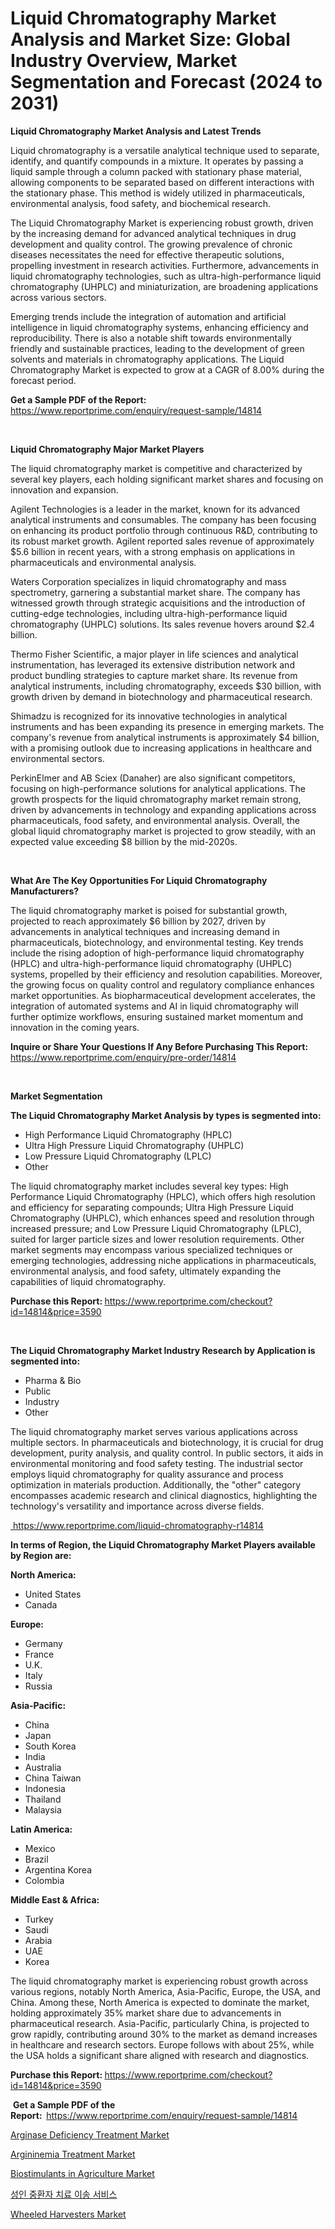 <p><h1>Liquid Chromatography Market Analysis and Market Size: Global Industry Overview, Market Segmentation and Forecast (2024 to 2031)</h1></p><p><strong>Liquid Chromatography Market Analysis and Latest Trends</strong></p>
<p><p>Liquid chromatography is a versatile analytical technique used to separate, identify, and quantify compounds in a mixture. It operates by passing a liquid sample through a column packed with stationary phase material, allowing components to be separated based on different interactions with the stationary phase. This method is widely utilized in pharmaceuticals, environmental analysis, food safety, and biochemical research.</p><p>The Liquid Chromatography Market is experiencing robust growth, driven by the increasing demand for advanced analytical techniques in drug development and quality control. The growing prevalence of chronic diseases necessitates the need for effective therapeutic solutions, propelling investment in research activities. Furthermore, advancements in liquid chromatography technologies, such as ultra-high-performance liquid chromatography (UHPLC) and miniaturization, are broadening applications across various sectors.</p><p>Emerging trends include the integration of automation and artificial intelligence in liquid chromatography systems, enhancing efficiency and reproducibility. There is also a notable shift towards environmentally friendly and sustainable practices, leading to the development of green solvents and materials in chromatography applications. The Liquid Chromatography Market is expected to grow at a CAGR of 8.00% during the forecast period.</p></p>
<p><strong>Get a Sample PDF of the Report:&nbsp;</strong> <a href="https://www.reportprime.com/enquiry/request-sample/14814">https://www.reportprime.com/enquiry/request-sample/14814</a></p>
<p>&nbsp;</p>
<p><strong>Liquid Chromatography Major Market Players</strong></p>
<p><p>The liquid chromatography market is competitive and characterized by several key players, each holding significant market shares and focusing on innovation and expansion. </p><p>Agilent Technologies is a leader in the market, known for its advanced analytical instruments and consumables. The company has been focusing on enhancing its product portfolio through continuous R&D, contributing to its robust market growth. Agilent reported sales revenue of approximately $5.6 billion in recent years, with a strong emphasis on applications in pharmaceuticals and environmental analysis.</p><p>Waters Corporation specializes in liquid chromatography and mass spectrometry, garnering a substantial market share. The company has witnessed growth through strategic acquisitions and the introduction of cutting-edge technologies, including ultra-high-performance liquid chromatography (UHPLC) solutions. Its sales revenue hovers around $2.4 billion.</p><p>Thermo Fisher Scientific, a major player in life sciences and analytical instrumentation, has leveraged its extensive distribution network and product bundling strategies to capture market share. Its revenue from analytical instruments, including chromatography, exceeds $30 billion, with growth driven by demand in biotechnology and pharmaceutical research.</p><p>Shimadzu is recognized for its innovative technologies in analytical instruments and has been expanding its presence in emerging markets. The company's revenue from analytical instruments is approximately $4 billion, with a promising outlook due to increasing applications in healthcare and environmental sectors.</p><p>PerkinElmer and AB Sciex (Danaher) are also significant competitors, focusing on high-performance solutions for analytical applications. The growth prospects for the liquid chromatography market remain strong, driven by advancements in technology and expanding applications across pharmaceuticals, food safety, and environmental analysis. Overall, the global liquid chromatography market is projected to grow steadily, with an expected value exceeding $8 billion by the mid-2020s.</p></p>
<p>&nbsp;</p>
<p><strong>What Are The Key Opportunities For Liquid Chromatography Manufacturers?</strong></p>
<p><p>The liquid chromatography market is poised for substantial growth, projected to reach approximately $6 billion by 2027, driven by advancements in analytical techniques and increasing demand in pharmaceuticals, biotechnology, and environmental testing. Key trends include the rising adoption of high-performance liquid chromatography (HPLC) and ultra-high-performance liquid chromatography (UHPLC) systems, propelled by their efficiency and resolution capabilities. Moreover, the growing focus on quality control and regulatory compliance enhances market opportunities. As biopharmaceutical development accelerates, the integration of automated systems and AI in liquid chromatography will further optimize workflows, ensuring sustained market momentum and innovation in the coming years.</p></p>
<p><strong>Inquire or Share Your Questions If Any Before Purchasing This Report:</strong> <a href="https://www.reportprime.com/enquiry/pre-order/14814">https://www.reportprime.com/enquiry/pre-order/14814</a></p>
<p>&nbsp;</p>
<p><strong>Market Segmentation</strong></p>
<p><strong>The Liquid Chromatography Market Analysis by types is segmented into:</strong></p>
<p><ul><li>High Performance Liquid Chromatography (HPLC)</li><li>Ultra High Pressure Liquid Chromatography (UHPLC)</li><li>Low Pressure Liquid Chromatography (LPLC)</li><li>Other</li></ul></p>
<p><p>The liquid chromatography market includes several key types: High Performance Liquid Chromatography (HPLC), which offers high resolution and efficiency for separating compounds; Ultra High Pressure Liquid Chromatography (UHPLC), which enhances speed and resolution through increased pressure; and Low Pressure Liquid Chromatography (LPLC), suited for larger particle sizes and lower resolution requirements. Other market segments may encompass various specialized techniques or emerging technologies, addressing niche applications in pharmaceuticals, environmental analysis, and food safety, ultimately expanding the capabilities of liquid chromatography.</p></p>
<p><strong>Purchase this Report:&nbsp;</strong><a href="https://www.reportprime.com/checkout?id=14814&price=3590">https://www.reportprime.com/checkout?id=14814&price=3590</a></p>
<p>&nbsp;</p>
<p><strong>The Liquid Chromatography Market Industry Research by Application is segmented into:</strong></p>
<p><ul><li>Pharma & Bio</li><li>Public</li><li>Industry</li><li>Other</li></ul></p>
<p><p>The liquid chromatography market serves various applications across multiple sectors. In pharmaceuticals and biotechnology, it is crucial for drug development, purity analysis, and quality control. In public sectors, it aids in environmental monitoring and food safety testing. The industrial sector employs liquid chromatography for quality assurance and process optimization in materials production. Additionally, the "other" category encompasses academic research and clinical diagnostics, highlighting the technology's versatility and importance across diverse fields.</p></p>
<p><a href="https://www.reportprime.com/liquid-chromatography-r14814">&nbsp;https://www.reportprime.com/liquid-chromatography-r14814</a></p>
<p><strong>In terms of Region, the Liquid Chromatography Market Players available by Region are:</strong></p>
<p>
    <p> <strong> North America: </strong>
        <ul>
            <li>United States</li>
            <li>Canada</li>
        </ul>
        </p> 
    <p> <strong> Europe: </strong>
        <ul>
            <li>Germany</li>
            <li>France</li>
            <li>U.K.</li>
            <li>Italy</li>
            <li>Russia</li>
        </ul>
        </p> 
    <p> <strong> Asia-Pacific: </strong>
        <ul>
            <li>China</li>
            <li>Japan</li>
            <li>South Korea</li>
            <li>India</li>
            <li>Australia</li>
            <li>China Taiwan</li>
            <li>Indonesia</li>
            <li>Thailand</li>
            <li>Malaysia</li>
        </ul>
        </p> 
    <p> <strong> Latin America: </strong>
        <ul>
            <li>Mexico</li>
            <li>Brazil</li>
            <li>Argentina Korea</li>
            <li>Colombia</li>
        </ul>
        </p> 
    <p> <strong> Middle East & Africa: </strong>
        <ul>
            <li>Turkey</li>
            <li>Saudi</li>
            <li>Arabia</li>
            <li>UAE</li>
            <li>Korea</li>
        </ul>
    </p>
    </p>
<p><p>The liquid chromatography market is experiencing robust growth across various regions, notably North America, Asia-Pacific, Europe, the USA, and China. Among these, North America is expected to dominate the market, holding approximately 35% market share due to advancements in pharmaceutical research. Asia-Pacific, particularly China, is projected to grow rapidly, contributing around 30% to the market as demand increases in healthcare and research sectors. Europe follows with about 25%, while the USA holds a significant share aligned with research and diagnostics.</p></p>
<p><strong>Purchase this Report: </strong><a href="https://www.reportprime.com/checkout?id=14814&price=3590">https://www.reportprime.com/checkout?id=14814&price=3590</a></p>
<p>&nbsp;<strong>Get a Sample PDF of the Report:&nbsp;&nbsp;</strong><a href="https://www.reportprime.com/enquiry/request-sample/14814">https://www.reportprime.com/enquiry/request-sample/14814</a></p>
<p><strong></strong></p>
<p><p><a href="https://github.com/mharielmesa/Market-Research-Report-List-5/blob/main/arginase-deficiency-treatment-market.md">Arginase Deficiency Treatment Market</a></p><p><a href="https://github.com/jordond5lezama/Market-Research-Report-List-1/blob/main/argininemia-treatment-market.md">Argininemia Treatment Market</a></p><p><a href="https://issuu.com/reportprime-2/docs/biostimulants-in-agriculture-market_9b3d153f3e08e3">Biostimulants in Agriculture Market</a></p><p><a href="https://medium.com/@greggibson7876/%EC%84%B8%EA%B3%84-adult-critical-care-transfer-service-market-%EC%9D%80-2024%EC%97%90%EC%84%9C-2031%EB%A1%9C-%EC%97%B0%ED%8F%89%EA%B7%A0-%EC%A6%9D%EA%B0%80%EC%9C%A8%EC%9D%84-%EB%B3%B4%EC%9D%BC-%EA%B2%83%EC%9C%BC%EB%A1%9C-%EC%98%88%EC%83%81%EB%90%A9%EB%8B%88%EB%8B%A4-18f2ac0e1baa">성인 중환자 치료 이송 서비스</a></p><p><a href="https://issuu.com/reportprime-2/docs/wheeled-harvesters-market-size-2030_69a93c3b3c8a15">Wheeled Harvesters Market</a></p></p>